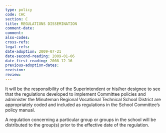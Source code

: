 ```yaml
---
type: policy
code: CHC
section: C
title: REGULATIONS DISSEMINATION
comment-date:
comment:
also-codes:
cross-refs:
legal-refs:
date-adoption: 2009-07-21
date-second-reading: 2009-01-06
date-first-reading: 2008-12-16
previous-adoption-dates: 
revision: 
review: 
---
```


It will be the responsibility of the Superintendent or his/her designee to see that the regulations developed to implement Committee policies and administer the Minuteman Regional Vocational Technical School District are appropriately coded and included as regulations in the School Committee’s policy manual.

A regulation concerning a particular group or groups in the school will be distributed to the group(s) prior to the effective date of the regulation.



